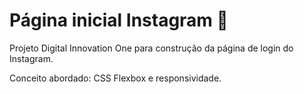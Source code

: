 # Página inicial Instagram :mobile_phone_off:
Projeto Digital Innovation One para construção da página de login do Instagram.

Conceito abordado: CSS Flexbox e responsividade.
